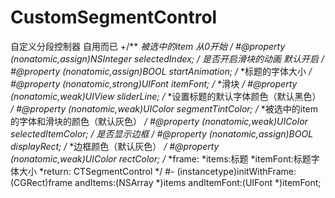 # CustomSegmentControl
自定义分段控制器
自用而已
+/**
*被选中的item 从0开始
*/
#@property (nonatomic,assign)NSInteger selectedIndex;
/**
*是否开启滑块的动画  默认开启
*/
#@property (nonatomic,assign)BOOL startAnimation;
/**
*标题的字体大小
*/
#@property (nonatomic,strong)UIFont *itemFont;
/**
*滑块
*/
#@property (nonatomic,weak)UIView *sliderLine;
/**
*设置标题的默认字体颜色（默认黑色）
*/
#@property (nonatomic,weak)UIColor *segmentTintColor;
/**
*被选中的item的字体和滑块的颜色（默认灰色）
*/
#@property (nonatomic,weak)UIColor *selectedItemColor;
/**
*是否显示边框
*/
#@property (nonatomic,assign)BOOL displayRect;
/**
*边框颜色（默认灰色）
*/
#@property (nonatomic,weak)UIColor *rectColor;
/**
*frame:
*items:标题
*itemFont:标题字体大小
*return: CTSegmentControl
*/
#- (instancetype)initWithFrame:(CGRect)frame andItems:(NSArray *)items andItemFont:(UIFont *)itemFont;
